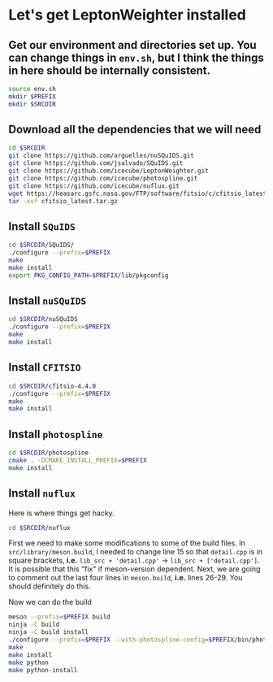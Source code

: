 # Let's get LeptonWeighter installed

## Get our environment and directories set up. You can change things in `env.sh`, but I think the things in here should be internally consistent.

```bash
source env.sh
mkdir $PREFIX
mkdir $SRCDIR
```

## Download all the dependencies that we will need


```bash
cd $SRCDIR
git clone https://github.com/arguelles/nuSQuIDS.git
git clone https://github.com/jsalvado/SQuIDS.git
git clone https://github.com/icecube/LeptonWeighter.git
git clone https://github.com/icecube/photospline.git
git clone https://github.com/icecube/nuflux.git
wget https://heasarc.gsfc.nasa.gov/FTP/software/fitsio/c/cfitsio_latest.tar.gz
tar -xvf cfitsio_latest.tar.gz
```

## Install `SQuIDS`

```bash
cd $SRCDIR/SQuIDS/
./configure --prefix=$PREFIX
make
make install
export PKG_CONFIG_PATH=$PREFIX/lib/pkgconfig
```

## Install `nuSQuIDS`

```bash
cd $SRCDIR/nuSQuIDS
./configure --prefix=$PREFIX
make
make install
```

## Install `CFITSIO`

```bash
cd $SRCDIR/cfitsio-4.4.0
./configure --prefix=$PREFIX
make
make install
```

## Install `photospline`

```bash
cd $SRCDIR/photospline
cmake . -DCMAKE_INSTALL_PREFIX=$PREFIX
make install
```

## Install `nuflux`

Here is where things get hacky.

```bash
cd $SRCDIR/nuflux
```

First we need to make some modifications to some of the build files. In `src/library/meson.build`, I needed to change line 15 so that `detail.cpp` is in square brackets, __i.e.__ `lib_src + 'detail.cpp'` -> `lib_src + ['detail.cpp']`. It is possible that this "fix" if meson-version dependent. Next, we are going to comment out the last four lines in `meson.build`, __i.e.__ lines 26-29. You should definitely do this.

Now we can do the build

```bash
meson --prefix=$PREFIX build
ninja -C build
ninja -C build install
./configure --prefix=$PREFIX --with-photospline-config=$PREFIX/bin/photospline-config --python-module-dir=$PREFIX/lib
make
make install
make python
make python-install
